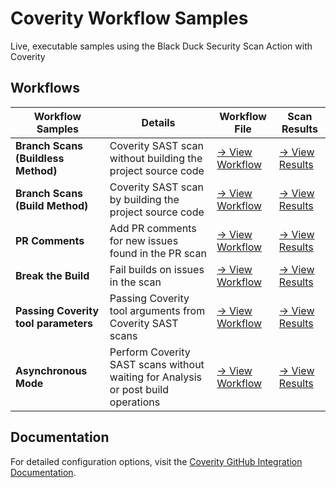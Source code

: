 # Coverity Workflow Samples                                                                                                                                                                                                                  
                                                                                                                                                                                                                                         
Live, executable samples using the Black Duck Security Scan Action with Coverity                                                                                                                                        
                                                                                                                                                                                                                                         
## Workflows                                                                                                                                                                                                                    
                                                                                                                                                                                                                                         
| Workflow Samples | Details | Workflow File | Scan Results |                                                                                                                                                                          
|---------|-------------|---------------|---------------------|                                                                                                                                                                          
| **Branch Scans (Buildless Method)** | Coverity SAST scan without building the project source code | [→ View Workflow](https://github.com/coverity-cnc-workflow-examples/install-directory-custom-paths/blob/main/.github/workflows/nodejs-npm.yml) | [→ View Results](https://coverity-cnc-workflow-examples.github.io/install-directory-custom-paths/) |                                                                                                                                             
| **Branch Scans (Build Method)** | Coverity SAST scan by building the project source code | [→ View Workflow](https://github.com/coverity-cnc-workflow-examples/basic-scan/blob/main/.github/workflows/nodejs-npm.yml) | [→ View Results](https://coverity-cnc-workflow-examples.github.io/basic-scan/) |                                                                                                                                                                 
| **PR Comments** | Add PR comments for new issues found in the PR scan | [→ View Workflow](https://github.com/coverity-cnc-workflow-examples/pr-comments/blob/main/.github/workflows/nodejs-npm.yml) | [→ View Results](https://coverity-cnc-workflow-examples.github.io/pr-comments/) |                                                                                                                                                                
| **Break the Build** | Fail builds on issues in the scan | [→ View Workflow](https://github.com/coverity-cnc-workflow-examples/build-break/blob/main/.github/workflows/nodejs-npm.yml) | [→ View Results](https://coverity-cnc-workflow-examples.github.io/build-break/) |                                                                                                                                                                
| **Passing Coverity tool parameters** | Passing Coverity tool arguments from Coverity SAST scans | [→ View Workflow](https://github.com/coverity-cnc-workflow-examples/arbitrary-params/blob/main/.github/workflows/nodejs-npm.yml) | [→ View Results](https://coverity-cnc-workflow-examples.github.io/arbitrary-params/) |                                                                                                                                                           
| **Asynchronous Mode** | Perform Coverity SAST scans without waiting for Analysis or post build operations | [→ View Workflow](https://github.com/coverity-cnc-workflow-examples/async-mode/blob/main/.github/workflows/nodejs-npm.yml) | [→ View Results](https://coverity-cnc-workflow-examples.github.io/async-mode/) |                                                                                                                                                                                                                                                                                                                           
                                                                                                                                                                                                                                         
## Documentation                                                                                                                                                                                                                         
                                                                                                                                                                                                                                         
For detailed configuration options, visit the [Coverity GitHub Integration Documentation](https://documentation.blackduck.com/category/cicd_integrations). 

